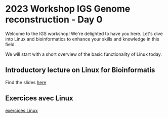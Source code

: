 # 2023 Workshop IGS Genome reconstruction - Day 0

Welcome to the IGS workshop! We're delighted to have you here. Let's dive into Linux and bioinformatics to enhance your skills and knowledge in this field.

We will start with a short overview of the basic functionality of Linux today. 

## Introductory lecture on Linux for Bioinformatis

Find the slides [here](https://docs.google.com/presentation/d/1nFr2QNwxgBQiLuhOKRk9mE9HoWlvGSqkfGFXyyBZyI8/edit)

## Exercices avec Linux
[exercices Linux](linux-pre.md)
